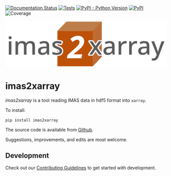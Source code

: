 [![Documentation Status](https://readthedocs.org/projects/imas2xarray/badge/?version=latest)](https://imas2xarray.readthedocs.io/en/latest/?badge=latest)
[![Tests](https://github.com/duqtools/imas2xarray/actions/workflows/test.yaml/badge.svg)](https://github.com/duqtools/imas2xarray/actions/workflows/test.yaml)
[![PyPI - Python Version](https://img.shields.io/pypi/pyversions/imas2xarray)](https://pypi.org/project/imas2xarray/)
[![PyPI](https://img.shields.io/pypi/v/imas2xarray.svg?style=flat)](https://pypi.org/project/imas2xarray/)
![Coverage](https://gist.githubusercontent.com/stefsmeets/f635ee4ac999ce969fa1d23a57e006ae/raw/covbadge.svg)
<!-- [![DOI](https://zenodo.org/badge/FIXME.svg)](https://zenodo.org/badge/latestdoi/FIXME) -->

![imas2xarray banner](https://raw.githubusercontent.com/duqtools/imas2xarray/main/src/imas2xarray/data/logo.png)

# imas2xarray

*imas2xarray* is a tool reading IMAS data in hdf5 format into `xarray`.

To install:

```console
pip install imas2xarray
```

The source code is available from [Github](https://github.com/duqtools/imas2xarray).

Suggestions, improvements, and edits are most welcome.

## Development

Check out our [Contributing Guidelines](CONTRIBUTING.md#Getting-started-with-development) to get started with development.
